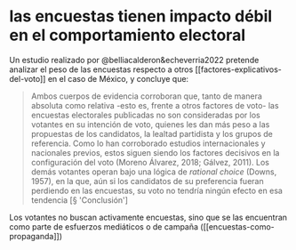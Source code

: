 # las encuestas tienen impacto débil en el comportamiento electoral
Un estudio realizado por @belliacalderon&echeverria2022 pretende analizar el peso de las encuestas respecto a otros [[factores-explicativos-del-voto]] en el caso de México, y concluye que:

>Ambos cuerpos de evidencia corroboran que, tanto de manera absoluta como relativa -esto es, frente a otros factores de voto- las encuestas electorales publicadas no son consideradas por los votantes en su intención de voto, quienes les dan más peso a las propuestas de los candidatos, la lealtad partidista y los grupos de referencia. Como lo han corroborado estudios internacionales y nacionales previos, estos siguen siendo los factores decisivos en la configuración del voto (Moreno Álvarez, 2018; Gálvez, 2011). Los demás votantes operan bajo una lógica de _rational choice_ (Downs, 1957), en la que, aún si los candidatos de su preferencia fueran perdiendo en las encuestas, su voto no tendría ningún efecto en esa tendencia [§ 'Conclusión']

Los votantes no buscan activamente encuestas, sino que se las encuentran como parte de esfuerzos mediáticos o de campaña ([[encuestas-como-propaganda]])